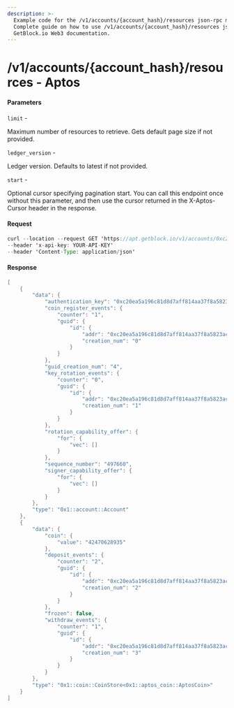 ```yaml
---
description: >-
  Example code for the /v1/accounts/{account_hash}/resources json-rpc method.
  Сomplete guide on how to use /v1/accounts/{account_hash}/resources json-rpc in
  GetBlock.io Web3 documentation.
---
```


# /v1/accounts/{account\_hash}/resources - Aptos

#### Parameters

`limit` -

Maximum number of resources to retrieve. Gets default page size if not provided.

`ledger_version` -

Ledger version. Defaults to latest if not provided.

`start` -

Optional cursor specifying pagination start. You can call this endpoint once without this parameter, and then use the cursor returned in the X-Aptos-Cursor header in the response.

#### Request

```java
curl --location --request GET 'https://apt.getblock.io/v1/accounts/0xc20ea5a196c81d8d7aff814aa37f8a5823acffbc4193efd3b2aafc9ef2803255/resources?limit=10' 
--header 'x-api-key: YOUR-API-KEY' 
--header 'Content-Type: application/json' 
```

#### Response

```java
[
    {
        "data": {
            "authentication_key": "0xc20ea5a196c81d8d7aff814aa37f8a5823acffbc4193efd3b2aafc9ef2803255",
            "coin_register_events": {
                "counter": "1",
                "guid": {
                    "id": {
                        "addr": "0xc20ea5a196c81d8d7aff814aa37f8a5823acffbc4193efd3b2aafc9ef2803255",
                        "creation_num": "0"
                    }
                }
            },
            "guid_creation_num": "4",
            "key_rotation_events": {
                "counter": "0",
                "guid": {
                    "id": {
                        "addr": "0xc20ea5a196c81d8d7aff814aa37f8a5823acffbc4193efd3b2aafc9ef2803255",
                        "creation_num": "1"
                    }
                }
            },
            "rotation_capability_offer": {
                "for": {
                    "vec": []
                }
            },
            "sequence_number": "497660",
            "signer_capability_offer": {
                "for": {
                    "vec": []
                }
            }
        },
        "type": "0x1::account::Account"
    },
    {
        "data": {
            "coin": {
                "value": "42470628935"
            },
            "deposit_events": {
                "counter": "2",
                "guid": {
                    "id": {
                        "addr": "0xc20ea5a196c81d8d7aff814aa37f8a5823acffbc4193efd3b2aafc9ef2803255",
                        "creation_num": "2"
                    }
                }
            },
            "frozen": false,
            "withdraw_events": {
                "counter": "1",
                "guid": {
                    "id": {
                        "addr": "0xc20ea5a196c81d8d7aff814aa37f8a5823acffbc4193efd3b2aafc9ef2803255",
                        "creation_num": "3"
                    }
                }
            }
        },
        "type": "0x1::coin::CoinStore<0x1::aptos_coin::AptosCoin>"
    }
]
```

